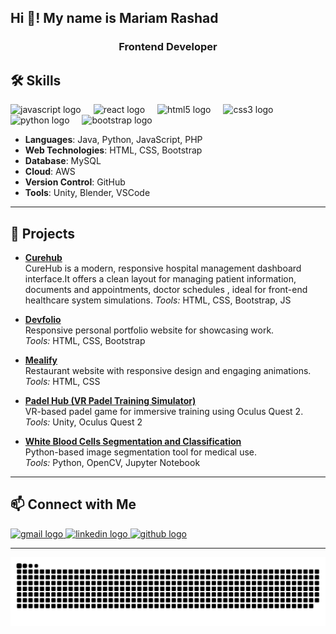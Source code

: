 <h2 align="left">Hi 👋! My name is Mariam Rashad</h2>

<h3 align="center">Frontend Developer</h3>


## 🛠 Skills

<div align="left">
  <img src="https://cdn.jsdelivr.net/gh/devicons/devicon/icons/javascript/javascript-original.svg" height="30" alt="javascript logo"  />
  <img width="12" />
  <img src="https://cdn.jsdelivr.net/gh/devicons/devicon/icons/react/react-original.svg" height="30" alt="react logo"  />
  <img width="12" />
  <img src="https://cdn.jsdelivr.net/gh/devicons/devicon/icons/html5/html5-original.svg" height="30" alt="html5 logo"  />
  <img width="12" />
  <img src="https://cdn.jsdelivr.net/gh/devicons/devicon/icons/css3/css3-original.svg" height="30" alt="css3 logo"  />
  <img width="12" />
  <img src="https://cdn.jsdelivr.net/gh/devicons/devicon/icons/python/python-original.svg" height="30" alt="python logo"  />
  <img width="12" />
  <img src="https://cdn.jsdelivr.net/gh/devicons/devicon/icons/bootstrap/bootstrap-original.svg" height="30" alt="bootstrap logo"  />
</div>

- **Languages**: Java, Python, JavaScript, PHP  
- **Web Technologies**: HTML, CSS, Bootstrap  
- **Database**: MySQL  
- **Cloud**: AWS  
- **Version Control**: GitHub  
- **Tools**: Unity, Blender, VSCode  

---

## 🚀 Projects

- **[Curehub](https://github.com/MariamRashad6/curehub)**  
  CureHub is a modern, responsive hospital management dashboard interface.It offers a clean layout for
  managing patient information, documents and appointments, doctor schedules , ideal for front-end
  healthcare system simulations.
  *Tools:* HTML, CSS, Bootstrap, JS

- **[Devfolio](https://mariamrashad6.github.io/Devfolio/)**  
  Responsive personal portfolio website for showcasing work.  
  *Tools:* HTML, CSS, Bootstrap

- **[Mealify](https://mariamrashad6.github.io/Mealify/)**  
  Restaurant website with responsive design and engaging animations.  
  *Tools:* HTML, CSS

- **[Padel Hub (VR Padel Training Simulator)](https://github.com/MariamRashad6/Padel-Hub)**  
  VR-based padel game for immersive training using Oculus Quest 2.  
  *Tools:* Unity, Oculus Quest 2

- **[White Blood Cells Segmentation and Classification](https://github.com/MariamRashad6/White-Blood-Cells-Classifier)**  
  Python-based image segmentation tool for medical use.  
  *Tools:* Python, OpenCV, Jupyter Notebook

---

## 📫 Connect with Me

<div align="left">
  <a href="mailto:mariamrashad062@gmail.com" target="_blank">
    <img src="https://img.shields.io/static/v1?message=Gmail&logo=gmail&label=&color=D14836&logoColor=white&labelColor=&style=for-the-badge" height="35" alt="gmail logo"  />
  </a>
  <a href="https://www.linkedin.com/in/mariam-rashad-13428b287" target="_blank">
    <img src="https://img.shields.io/static/v1?message=LinkedIn&logo=linkedin&label=&color=0077B5&logoColor=white&labelColor=&style=for-the-badge" height="35" alt="linkedin logo"  />
  </a>
  <a href="https://github.com/MariamRashad6" target="_blank">
    <img src="https://img.shields.io/static/v1?message=GitHub&logo=github&label=&color=black&logoColor=white&labelColor=&style=for-the-badge" height="35" alt="github logo"  />
  </a>
</div>

---



<div align="center">
  <img src="https://raw.githubusercontent.com/Platane/snk/output/github-contribution-grid-snake-dark.svg" alt="Dark Mode Snake Animation" />
</div>



